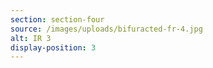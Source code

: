 ```yaml
---
section: section-four
source: /images/uploads/bifuracted-fr-4.jpg
alt: IR 3
display-position: 3
---
```

